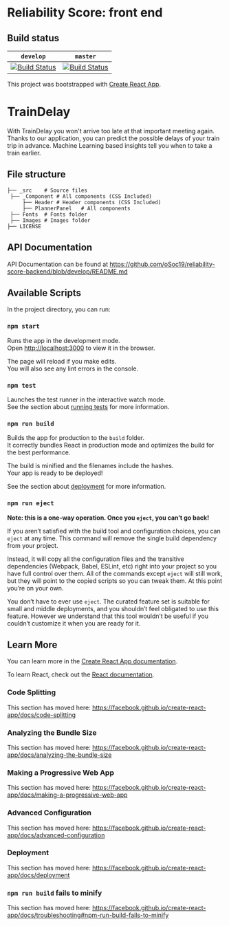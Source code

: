 # Reliability Score: front end

## Build status

| `develop` | `master` |
| --------- | -------- |
| [![Build Status](https://travis-ci.org/oSoc19/reliability-score-frontend.svg?branch=develop)](https://travis-ci.org/oSoc19/reliability-score-frontend) | [![Build Status](https://travis-ci.org/oSoc19/reliability-score-frontend.svg?branch=master)](https://travis-ci.org/oSoc19/reliability-score-frontend) |








This project was bootstrapped with [Create React App](https://github.com/facebook/create-react-app).

# TrainDelay

With TrainDelay you won't arrive too late at that important meeting again. Thanks to our application, you can predict the possible delays of your train trip in advance. Machine Learning based insights tell you when to take a train earlier.

## File structure

	├── _src    # Source files
	 ├── _Component # All components (CSS Included)
		 ├── Header # Header components (CSS Included)
		 ├── PlannerPanel   # All components
	 ├── Fonts  # Fonts folder
	 ├── Images # Images folder
    ├── LICENSE

## API Documentation
API Documentation can be found at https://github.com/oSoc19/reliability-score-backend/blob/develop/README.md

## Available Scripts

In the project directory, you can run:

### `npm start`

Runs the app in the development mode.<br>
Open [http://localhost:3000](http://localhost:3000) to view it in the browser.

The page will reload if you make edits.<br>
You will also see any lint errors in the console.

### `npm test`

Launches the test runner in the interactive watch mode.<br>
See the section about [running tests](https://facebook.github.io/create-react-app/docs/running-tests) for more information.

### `npm run build`

Builds the app for production to the `build` folder.<br>
It correctly bundles React in production mode and optimizes the build for the best performance.

The build is minified and the filenames include the hashes.<br>
Your app is ready to be deployed!

See the section about [deployment](https://facebook.github.io/create-react-app/docs/deployment) for more information.

### `npm run eject`

**Note: this is a one-way operation. Once you `eject`, you can’t go back!**

If you aren’t satisfied with the build tool and configuration choices, you can `eject` at any time. This command will remove the single build dependency from your project.

Instead, it will copy all the configuration files and the transitive dependencies (Webpack, Babel, ESLint, etc) right into your project so you have full control over them. All of the commands except `eject` will still work, but they will point to the copied scripts so you can tweak them. At this point you’re on your own.

You don’t have to ever use `eject`. The curated feature set is suitable for small and middle deployments, and you shouldn’t feel obligated to use this feature. However we understand that this tool wouldn’t be useful if you couldn’t customize it when you are ready for it.

## Learn More

You can learn more in the [Create React App documentation](https://facebook.github.io/create-react-app/docs/getting-started).

To learn React, check out the [React documentation](https://reactjs.org/).

### Code Splitting

This section has moved here: https://facebook.github.io/create-react-app/docs/code-splitting

### Analyzing the Bundle Size

This section has moved here: https://facebook.github.io/create-react-app/docs/analyzing-the-bundle-size

### Making a Progressive Web App

This section has moved here: https://facebook.github.io/create-react-app/docs/making-a-progressive-web-app

### Advanced Configuration

This section has moved here: https://facebook.github.io/create-react-app/docs/advanced-configuration

### Deployment

This section has moved here: https://facebook.github.io/create-react-app/docs/deployment

### `npm run build` fails to minify

This section has moved here: https://facebook.github.io/create-react-app/docs/troubleshooting#npm-run-build-fails-to-minify
